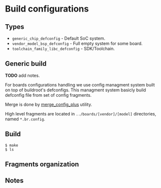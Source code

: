 # Build configurations

## Types

* `generic_chip_defconfig` - Default SoC system.
* `vendor_model_bsp_defconfig` - Full empty system for some board.
* `toolchain_family_libc_defconfig` - SDK/Toolchain.

## Generic build

**TODO** add notes.

For boards configurations handling we use config managment system built on top of buildroot's defconfigs.
This managment system basicly build defconfig file from set of config fragments.

Merge is done by [merge_config_plus](../tools/merge_config_plus/README.md) utility.

High level fragments are located in `../boards/[vendor]/[model]` directories, named `*.br.config`.

## Build

```console
$ make
$ ls
```

## Fragments organization

## Notes 
